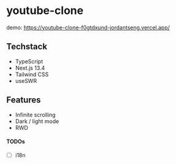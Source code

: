 # youtube-clone

demo: https://youtube-clone-f0gtdxund-jordantseng.vercel.app/

## Techstack

- TypeScript
- Next.js 13.4
- Tailwind CSS
- useSWR

## Features

- Infinite scrolling
- Dark / light mode
- RWD

#### TODOs

- [ ] i18n
